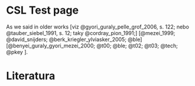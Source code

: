 # CSL Test page

As we said in older works [viz @gyori_guraly_pelle_grof_2006, s. 122; nebo @tauber_siebel_1991, s. 12; taky @cordray_pion_1991;]
[@mezei_1999; @david_snijders; @berk_kriegler_ylviasker_2005; @ble] 
[@benyei_guraly_gyori_mezei_2000; @t00; @ble; @t02; @t03; @tech; @pkey ].

# Literatura